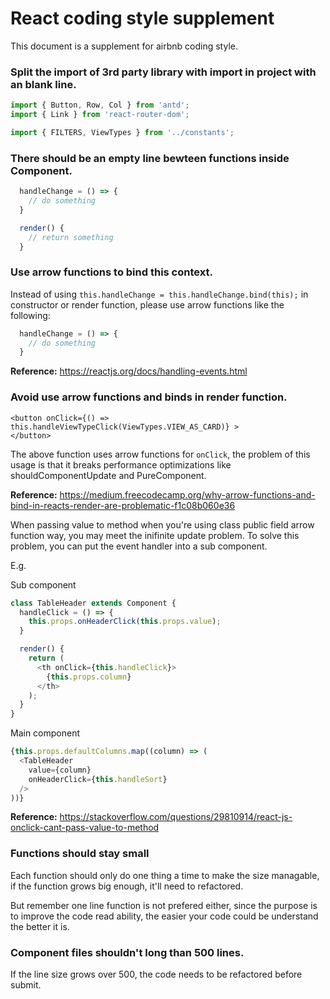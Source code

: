 # React coding style supplement

This document is a supplement for airbnb coding style.

### Split the import of 3rd party library with import in project with an blank line.

```javascript
import { Button, Row, Col } from 'antd';
import { Link } from 'react-router-dom';

import { FILTERS, ViewTypes } from '../constants';
```

### There should be an empty line bewteen functions inside Component.

```javascript
  handleChange = () => {
    // do something
  }

  render() {
    // return something
  }
```

### Use arrow functions to bind this context.

Instead of using `this.handleChange = this.handleChange.bind(this);` in constructor or render function, please use arrow functions like the following:

```javascript
  handleChange = () => {
    // do something
  }
```

**Reference:**
https://reactjs.org/docs/handling-events.html 

### Avoid use arrow functions and binds in render function.

```
<button onClick={() => this.handleViewTypeClick(ViewTypes.VIEW_AS_CARD)} >
</button>
```

The above function uses arrow functions for `onClick`, the problem of this usage is that it breaks performance optimizations like shouldComponentUpdate and PureComponent.

**Reference:**
https://medium.freecodecamp.org/why-arrow-functions-and-bind-in-reacts-render-are-problematic-f1c08b060e36

When passing value to method when you're using class public field arrow function way, you may meet the  inifinite update problem. To solve this problem, you can put the event handler into a sub component.

E.g.

Sub component

```javascript
class TableHeader extends Component {
  handleClick = () => {
    this.props.onHeaderClick(this.props.value);
  }

  render() {
    return (
      <th onClick={this.handleClick}>
        {this.props.column}
      </th>
    );
  }
}

```

Main component
```javascript
{this.props.defaultColumns.map((column) => (
  <TableHeader
    value={column}
    onHeaderClick={this.handleSort}
  />
))}
```

**Reference:**
https://stackoverflow.com/questions/29810914/react-js-onclick-cant-pass-value-to-method

### Functions should stay small

Each function should only do one thing a time to make the size managable, if the function grows big enough, it'll need to refactored. 

But remember one line function is not prefered either, since the purpose is to improve the code read ability, the easier your code could be understand the better it is.

### Component files shouldn't long than 500 lines.

If the line size grows over 500, the code needs to be refactored before submit.